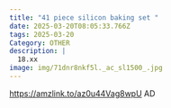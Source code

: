 ```yaml
---
title: "41 piece silicon baking set "
date: 2025-03-20T08:05:33.766Z
tags: 2025-03-20
Category: OTHER
description: |
  18.xx
image: img/71dnr8nkf5l._ac_sl1500_.jpg
---
```

https://amzlink.to/az0u44Vag8wpU
AD